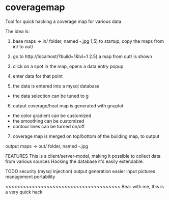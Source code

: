 coveragemap
===========

Tool for quick hacking a coverage map for various data

The idea is:

1) base maps   -> in/ folder, named <building>-<floor>.jpg
1,5) to startup, copy the maps from in/ to out/

2) go to http://localhost/?build=1&lvl=1
2.5) a map from out/ is shown
3) click on a spot in the map, opens a data entry popup
4) enter data for that point

5) the data is entered into a mysql database
 - the data selection can be tuned to g

6) output coverage/heat map is generated with gnuplot
 - the color gradient can be customized
 - the smoothing can be customized
 - contour lines can be turned on/off
7) coverage map is merged on top/bottom of the building map, to output

output maps -> out/ folder, named <building>-<floor>.jpg


FEATURES
This is a client/server-model, making it possible to collect data from various sources 
Hacking the database it's easily extendable.

TODO
security (mysql injection)
output generation
easier input pictures management
portability


<<<<<<<<<<<<<<<<<<<<<<<<<<<<<<<<<<<<<<<
Bear with me, this is a very quick hack

